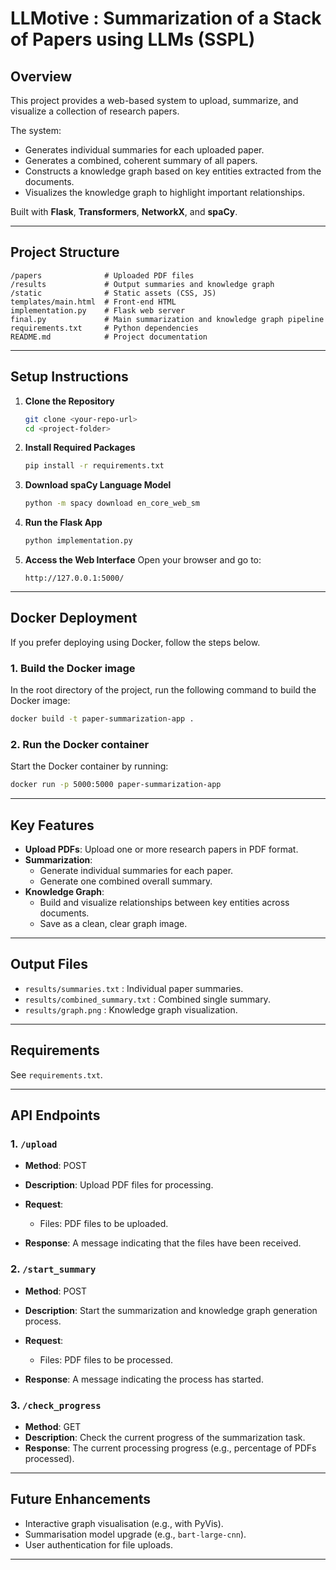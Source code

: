 # LLMotive : Summarization of a Stack of Papers using LLMs (SSPL)

## Overview
This project provides a web-based system to upload, summarize, and visualize a collection of research papers.

The system:
- Generates individual summaries for each uploaded paper.
- Generates a combined, coherent summary of all papers.
- Constructs a knowledge graph based on key entities extracted from the documents.
- Visualizes the knowledge graph to highlight important relationships.

Built with **Flask**, **Transformers**, **NetworkX**, and **spaCy**.

---

## Project Structure

```
/papers              # Uploaded PDF files
/results             # Output summaries and knowledge graph
/static              # Static assets (CSS, JS)
templates/main.html  # Front-end HTML
implementation.py    # Flask web server
final.py             # Main summarization and knowledge graph pipeline
requirements.txt     # Python dependencies
README.md            # Project documentation
```

---

## Setup Instructions

1. **Clone the Repository**
   ```bash
   git clone <your-repo-url>
   cd <project-folder>
   ```

2. **Install Required Packages**
   ```bash
   pip install -r requirements.txt
   ```

3. **Download spaCy Language Model**
   ```bash
   python -m spacy download en_core_web_sm
   ```

4. **Run the Flask App**
   ```bash
   python implementation.py
   ```

5. **Access the Web Interface**
   Open your browser and go to:
   ```
   http://127.0.0.1:5000/
   ```

---

## Docker Deployment

If you prefer deploying using Docker, follow the steps below.

### 1. Build the Docker image

In the root directory of the project, run the following command to build the Docker image:

```bash
docker build -t paper-summarization-app .
```

### 2. Run the Docker container

Start the Docker container by running:

```bash
docker run -p 5000:5000 paper-summarization-app
```

---

## Key Features
- **Upload PDFs**: Upload one or more research papers in PDF format.
- **Summarization**:
  - Generate individual summaries for each paper.
  - Generate one combined overall summary.
- **Knowledge Graph**:
  - Build and visualize relationships between key entities across documents.
  - Save as a clean, clear graph image.

---

## Output Files
- `results/summaries.txt` : Individual paper summaries.
- `results/combined_summary.txt` : Combined single summary.
- `results/graph.png` : Knowledge graph visualization.

---

## Requirements
See `requirements.txt`.

---

## API Endpoints

### 1. `/upload`

* **Method**: POST
* **Description**: Upload PDF files for processing.
* **Request**:

  * Files: PDF files to be uploaded.
* **Response**: A message indicating that the files have been received.

### 2. `/start_summary`

* **Method**: POST
* **Description**: Start the summarization and knowledge graph generation process.
* **Request**:

  * Files: PDF files to be processed.
* **Response**: A message indicating the process has started.

### 3. `/check_progress`

* **Method**: GET
* **Description**: Check the current progress of the summarization task.
* **Response**: The current processing progress (e.g., percentage of PDFs processed).

---


## Future Enhancements
- Interactive graph visualisation (e.g., with PyVis).
- Summarisation model upgrade (e.g., `bart-large-cnn`).
- User authentication for file uploads.

---
